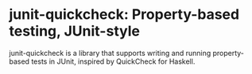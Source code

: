 # junit-quickcheck: Property-based testing, JUnit-style

junit-quickcheck is a library that supports writing and running property-based
tests in JUnit, inspired by QuickCheck for Haskell.
